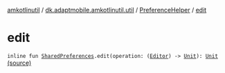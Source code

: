 [amkotlinutil](../../index.md) / [dk.adaptmobile.amkotlinutil.util](../index.md) / [PreferenceHelper](index.md) / [edit](./edit.md)

# edit

`inline fun `[`SharedPreferences`](https://developer.android.com/reference/android/content/SharedPreferences.html)`.edit(operation: (`[`Editor`](https://developer.android.com/reference/android/content/SharedPreferences/Editor.html)`) -> `[`Unit`](https://kotlinlang.org/api/latest/jvm/stdlib/kotlin/-unit/index.html)`): `[`Unit`](https://kotlinlang.org/api/latest/jvm/stdlib/kotlin/-unit/index.html) [(source)](https://github.com/adaptmobile-organization/amkotlinutil/tree/master/amkotlinutil/amkotlinutil/src/main/java/dk/adaptmobile/amkotlinutil/util/PreferenceHelper.kt#L20)